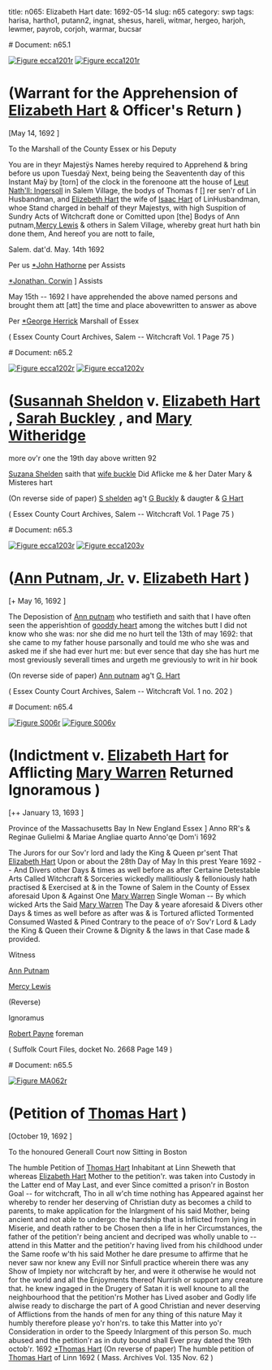 title: n065: Elizabeth Hart
date: 1692-05-14
slug: n65
category: swp
tags: harisa, hartho1, putann2, ingnat, shesus, hareli, witmar, hergeo, harjoh, lewmer, payrob, corjoh, warmar, bucsar


<div markdown class="doc" id="n65.1"># Document: n65.1

[![Figure ecca1201r](archives/ecca/thumb/ecca1201r.jpg)](archives/ecca/large/ecca1201r.jpg)
[![Figure ecca1201r](archives/ecca/thumb/ecca1201r.jpg)](archives/ecca/large/ecca1201r.jpg)

# (Warrant for the Apprehension of [Elizabeth Hart](/tag/hareli.html) & Officer's Return )

[May 14, 1692 ]

To the Marshall of the County Essex or his Deputy 

You are in theyr Majestÿs Names hereby required to Apprehend & bring before us upon Tuesdaÿ Next, being being the Seavententh day of this Instant Maÿ by [torn] of the clock in the forenoone att the house of [Leut Nath'll: Ingersoll](/tag/ingnat.html) in Salem Village, the bodys of Thomas f [] rer sen'r of Lin Husbandman, and [Elizebeth Hart](/tag/hareli.html) the wife of [Isaac Hart](/tag/harisa.html) of LinHusbandman, whoe Stand charged in behalf of theyr Majestys, with high Suspition of Sundry Acts of Witchcraft done or Comitted upon [the] Bodys of Ann putnam,[Mercy Lewis](/tag/lewmer.html) & others in Salem Village, whereby great hurt hath bin done them, And hereof you are nott to faile,

Salem.  dat'd. May. 14th 1692 

Per us [*John Hathorne](/tag/harjoh.html) per Assists

[*Jonathan. Corwin](/tag/corjoh.html) ] Assists

May 15th -- 1692  I have apprehended the above named persons and brought them att [att] the time and place abovewritten to answer as above

Per [*George Herrick](/tag/hergeo.html) Marshall of Essex

( Essex County Court Archives, Salem -- Witchcraft Vol. 1 Page 75 )
</div><div markdown class="doc" id="n65.2"># Document: n65.2

[![Figure ecca1202r](archives/ecca/thumb/ecca1202r.jpg)](archives/ecca/large/ecca1202r.jpg)
[![Figure ecca1202v](archives/ecca/thumb/ecca1202v.jpg)](archives/ecca/large/ecca1202v.jpg)

# ([Susannah Sheldon](/tag/shesus.html) v. [Elizabeth Hart](/tag/hareli.html) , [Sarah Buckley](/tag/bucsar.html) , and [Mary Witheridge](/tag/witmar.html)

more ov'r one the 19th day above written 92 

[Suzana Shelden](/tag/shesus.html) saith that [wife buckle](/tag/bucsar.html) Did Aflicke me & her Dater Mary & Misteres hart

(On reverse side of paper) [S shelden](/tag/shesus.html) ag't [G Buckly](/tag/bucsar.html) & daugter & [G Hart](/tag/hareli.html)

( Essex County Court Archives, Salem -- Witchcraft Vol. 1 Page 75 )
</div><div markdown class="doc" id="n65.3"># Document: n65.3

[![Figure ecca1203r](archives/ecca/thumb/ecca1203r.jpg)](archives/ecca/large/ecca1203r.jpg)
[![Figure ecca1203v](archives/ecca/thumb/ecca1203v.jpg)](archives/ecca/large/ecca1203v.jpg)

# ([Ann Putnam, Jr.](/tag/putann2.html) v. [Elizabeth Hart](/tag/hareli.html) )

[+ May 16, 1692 ]

The Deposistion of [Ann putnam](/tag/putann2.html) who testifieth and saith that I have often seen the apperishtion of [gooddy heart](/tag/hareli.html) among the witches butt I did not know who she was: nor she did me no hurt tell the 13th of may 1692: that she came to my father house parsonally and tould me who she was and asked me if she had ever hurt me: but ever sence that day she has hurt me most greviously severall times and urgeth me greviously to writ in hir book

(On reverse side of paper) [Ann putnam](/tag/putann2.html) ag't [G. Hart](/tag/hareli.html)

( Essex County Court Archives, Salem -- Witchcraft Vol. 1 no. 202 )
</div><div markdown class="doc" id="n65.4"># Document: n65.4

[![Figure S006r](archives/Suffolk/small/S006A.jpg)](archives/Suffolk/large/S006A.jpg)
[![Figure S006v](archives/Suffolk/small/S006B.jpg)](archives/Suffolk/large/S006B.jpg)

# (Indictment v. [Elizabeth Hart](/tag/hareli.html) for Afflicting [Mary Warren](/tag/warmar.html) Returned Ignoramous )

[++ January 13, 1693 ]

 Province of the Massachusetts Bay In New England Essex ] Anno RR's & Reginae Gulielmi & Mariae Angliae quarto Anno'qe Dom'i 1692

The Jurors for our Sov'r lord and lady the King & Queen pr'sent That [Elizabeth Hart](/tag/hareli.html) Upon or about the 28th Day of May In this prest Yeare 1692 -- And Divers other Days & times as well before as after Certaine Detestable Arts Called Witchcraft & Sorceries wickedly mallitiously & felloniously hath practised & Exercised at & in the Towne of Salem in the County of Essex aforesaid Upon &  Against One [Mary Warren](/tag/warmar.html) Single Woman -- By which wicked Arts the Said [Mary Warren](/tag/warmar.html) The Day & yeare aforesaid & Divers other Days & times as well before as after was & is Tortured aflicted Tormented Consumed Wasted & Pined Contrary to the peace of o'r Sov'r Lord & Lady the King & Queen their Crowne & Dignity & the laws in that Case made & provided.

Witness 

[Ann Putnam](/tag/putann2.html)

[Mercy Lewis](/tag/lewmer.html)

(Reverse) 

Ignoramus 

[Robert Payne](/tag/payrob.html) foreman

( Suffolk Court Files, docket No. 2668 Page 149 )
</div><div markdown class="doc" id="n65.5"># Document: n65.5

[![Figure MA062r](archives/MA135/small/MA062r.jpg)](archives/MA135/large/MA062r.jpg)

# (Petition of [Thomas Hart](/tag/hartho1.html) )

[October 19, 1692 ]

To the honoured Generall Court now Sitting in Boston

The humble Petition of [Thomas Hart](/tag/hartho1.html) Inhabitant at Linn Sheweth  that whereas [Elizabeth Hart](/tag/hareli.html) Mother to the petition'r. was taken into Custody in the Latter end of May Last, and ever Since comitted a prison'r in Boston Goal -- for witchcraft, Tho in all w'ch time nothing has Appeared against her whereby to render her deserving of Christian duty as becomes a child to parents, to make application for the Inlargment of his said Mother, being ancient and not able to undergo: the hardship that is Inflicted from lying in Miserie, and death rather to be Chosen then a life in her Circumstances, the father of the petition'r being ancient and decriped was wholly unable to -- attend in this Matter and the petition'r having lived from his childhood under the Same roofe w'th his said Mother he dare presume to affirme that he never saw nor knew any Evill nor Sinfull practice wherein there was any Show of Impiety nor witchcraft by her, and were it otherwise he would not for the world and all the Enjoyments thereof  Nurrish or support any creature that. he knew ingaged in the Drugery of Satan it is well knoune to all the neighbourhood that the petition'rs Mother has Lived asober and Godly life alwise ready to discharge the part of A good Christian and never deserving of Afflictions from the hands of men for any thing of this nature May it humbly therefore please yo'r hon'rs. to take this Matter into yo'r Consideration in order to the Speedy Inlargment of this person So. much abused and the petition'r as in duty bound shall Ever pray
dated the 19th octob'r. 1692  [*Thomas Hart](/tag/hartho1.html) (On reverse of paper) The humble petition of [Thomas Hart](/tag/hartho1.html) of Linn 1692 ( Mass. Archives Vol. 135 Nov. 62 )</div>